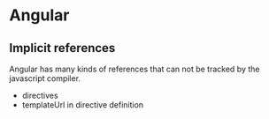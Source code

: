 # Angular

## Implicit references

Angular has many kinds of references that can not be tracked by the javascript compiler.

* directives
* templateUrl in directive definition

